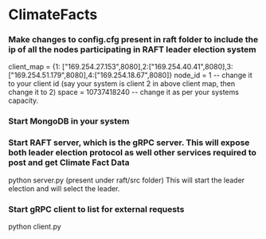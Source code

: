 # ClimateFacts

### Make changes to config.cfg present in raft folder to include the ip of all the nodes participating in RAFT leader election system ###
client_map = {1: ["169.254.27.153",8080],2:["169.254.40.41",8080],3:["169.254.51.179",8080],4:["169.254.18.67",8080]}
node_id = 1 -- change it to your client id (say your system is client 2 in above client map, then change it to 2)
space = 10737418240 -- change it as per your systems capacity.


### Start MongoDB in your system ###

### Start RAFT server, which is the gRPC server. This will expose both leader election protocol as well other services required to post and get Climate Fact Data ###

python server.py (present under raft/src folder)
This will start the leader election and will select the leader.

### Start gRPC client to list for external requests ###
python client.py

